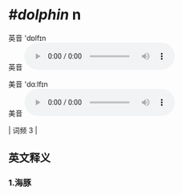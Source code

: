 # ***\#dolphin*** n
英音 'dɒlfɪn  
英音
<audio src="./media/dolphin1.aac" controls="controls"></audio>

美音 'dɑːlfɪn  
美音
<audio src="./media/dolphin2.aac" controls="controls"></audio>



| 词频 3 |  

英文释义
---
### 1.**海豚**  


